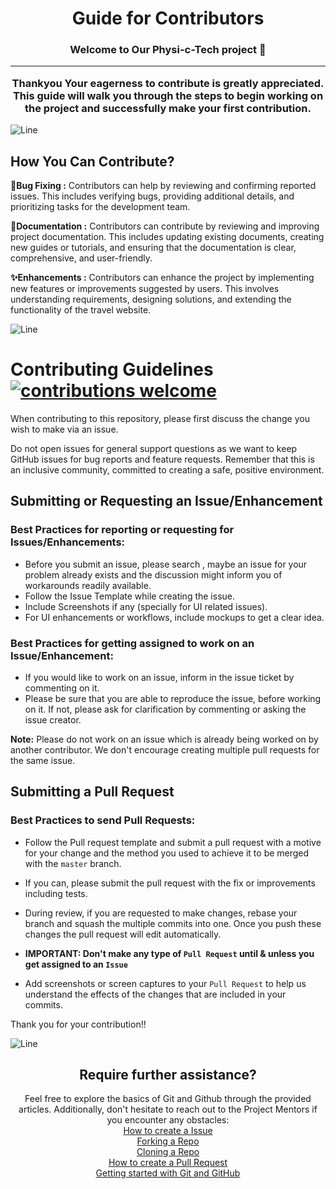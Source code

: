 <h1 align="center"> Guide for Contributors </h1>
<h3 align="center">Welcome to Our Physi-c-Tech project 👋<br> <hr> Thankyou Your eagerness to contribute is greatly appreciated. <br>This guide will walk you through the steps to begin working on the project and successfully make your first contribution.</h3>

![Line](https://user-images.githubusercontent.com/85225156/171937799-8fc9e255-9889-4642-9c92-6df85fb86e82.gif)

## How You Can Contribute?

**🐞Bug Fixing :**
Contributors can help by reviewing and confirming reported issues. This includes verifying bugs, providing additional details, and prioritizing tasks for the development team.

**📝Documentation :** Contributors can contribute by reviewing and improving project documentation. This includes updating existing documents, creating new guides or tutorials, and ensuring that the documentation is clear, comprehensive, and user-friendly.

**✨Enhancements :**
Contributors can enhance the project by implementing new features or improvements suggested by users. This involves understanding requirements, designing solutions, and extending the functionality of the travel website. 

![Line](https://user-images.githubusercontent.com/85225156/171937799-8fc9e255-9889-4642-9c92-6df85fb86e82.gif)

# Contributing Guidelines [![contributions welcome](https://img.shields.io/badge/contributions-welcome-brightgreen.svg?style=flat)](https://github.com/openMF/web-app/issues)

When contributing to this repository, please first discuss the change you wish to make via an issue.

Do not open issues for general support questions as we want to keep GitHub issues for bug reports and feature requests. 
Remember that this is an inclusive community, committed to creating a safe, positive environment.

## Submitting or Requesting an Issue/Enhancement

### Best Practices for reporting or requesting for Issues/Enhancements:
  - Before you submit an issue, please search , maybe an issue for your problem already exists and the discussion might inform you of workarounds readily available.
  - Follow the Issue Template while creating the issue.
  - Include Screenshots if any (specially for UI related issues).
  - For UI enhancements or workflows, include mockups to get a clear idea.

### Best Practices for getting assigned to work on an Issue/Enhancement:
- If you would like to work on an issue, inform in the issue ticket by commenting on it.
- Please be sure that you are able to reproduce the issue, before working on it. If not, please ask for clarification by commenting or asking the issue creator.

**Note:** Please do not work on an issue which is already being worked on by another contributor. We don't encourage creating multiple pull requests for the same issue.

## Submitting a Pull Request

### Best Practices to send Pull Requests:
  - Follow the Pull request template and submit a pull request with a motive for your change and the method you used to achieve it to be merged with the `master` branch.
  - If you can, please submit the pull request with the fix or improvements including tests.
  - During review, if you are requested to make changes, rebase your branch and squash the multiple commits into one. Once you push these changes the pull request will edit automatically.

- **IMPORTANT: Don't make any type of `Pull Request` until & unless you get assigned to an `Issue`**
- Add screenshots or screen captures to your `Pull Request` to help us understand the effects of the changes that are included in your commits.

Thank you for your contribution!!

![Line](https://user-images.githubusercontent.com/85225156/171937799-8fc9e255-9889-4642-9c92-6df85fb86e82.gif)

<h2 align="center">Require further assistance? </h1>
<p align="center">
  Feel free to explore the basics of Git and Github through the provided articles. Additionally, don't hesitate to reach out to the Project Mentors if you encounter any obstacles: <br>
  <a href="https://help.github.com/en/desktop/contributing-to-projects/creating-an-issue-or-pull-request">How to create a Issue</a> <br>
  <a href="https://help.github.com/en/github/getting-started-with-github/fork-a-repo">Forking a Repo</a> <br>
  <a href="https://docs.github.com/en/get-started/quickstart/fork-a-repo#cloning-your-forked-repository">Cloning a Repo</a> <br>
  <a href="https://opensource.com/article/19/7/create-pull-request-github">How to create a Pull Request</a> <br>
  <a href="https://docs.github.com/get-started">Getting started with Git and GitHub</a> <br>
</p>